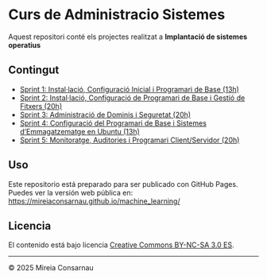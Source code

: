 # Curs de Administracio Sistemes

Aquest repositori conté els projectes realitzat a **Implantació de sistemes operatius**
## Contingut

- [Sprint 1: Instal·lació, Configuració Inicial i Programari de Base (13h)](SP1/index.md)
- [Sprint 2: Instal·lació, Configuració de Programari de Base i Gestió de Fitxers (20h)](SP2/index.md)
- [Sprint 3: Administració de Dominis i Seguretat (20h)](SP3/index.md)
- [Sprint 4: Configuració del Programari de Base i Sistemes d’Emmagatzematge en Ubuntu (13h)](SP4/index.md)
- [Sprint 5: Monitoratge, Auditories i Programari Client/Servidor (20h)](SP4/index.md)

## Uso

Este repositorio está preparado para ser publicado con GitHub Pages.  
Puedes ver la versión web pública en:  
https://mireiaconsarnau.github.io/machine_learning/

## Licencia

El contenido está bajo licencia [Creative Commons BY-NC-SA 3.0 ES](LICENSE.md).


---

© 2025 Mireia Consarnau

